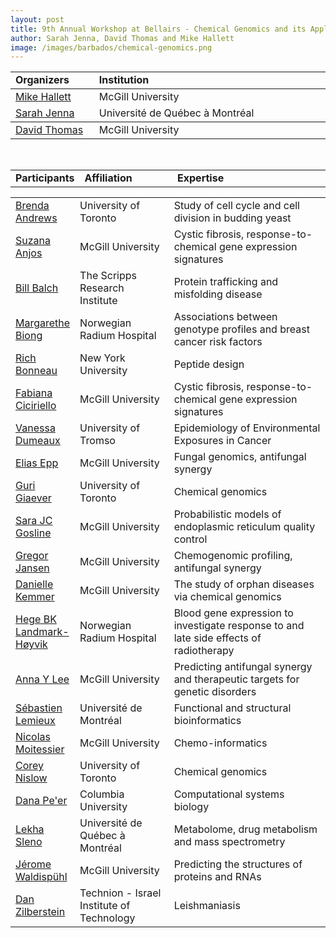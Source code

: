 ```yaml
---
layout: post
title: 9th Annual Workshop at Bellairs - Chemical Genomics and its Application to Disease
author: Sarah Jenna, David Thomas and Mike Hallett
image: /images/barbados/chemical-genomics.png
---
```


<table class="t1" width="624" cellspacing="0" cellpadding="0">
<tbody>
<tr>
<td class="td1" valign="middle"><span class="p1"><strong>Organizers</strong></span></td>
<td class="td2" valign="middle"><span class="p1"><strong>Institution</strong></span></td>
</tr>
<tbody><tr ><td width="10%"><a href="http://www.mcb.mcgill.ca/%7Ehallett/">Mike Hallett</a></td><td width="45%">McGill University</td></tr>
<tr ><td width="10%"><a href="http://www.sciences.uqam.ca/scexp/12fev07/vol6_no6_art_rech1.html">Sarah Jenna</a></td><td width="45%">Universit&eacute; de Qu&eacute;bec &agrave; Montr&eacute;al</td></tr>
<tbody><tr ><td width="10%"><a href="http://www.mcgill.ca/biochemistry/department/faculty/thomas/">David Thomas</a></td><td width="45%">McGill University</td></tr>
</tbody></table>


<br>


<table class="highlight" width="90%">
<tbody>
<tr><td width="20%"><b>Participants</td><td width="30%"><b>Affiliation</td><td width="50%"><b>Expertise</td></tr>
</tbody></table>


<table width="90%">
<tbody>


<tr ><td width="20%"><a href="http://www.utoronto.ca/andrewslab/">Brenda Andrews</a></td><td width="30%">University of Toronto</td><td width="50%">Study of cell cycle and cell division in budding yeast</td></tr>

<tr ><td width="20%"><a href="http://www.mcgill.ca/biochemistry/department/faculty/thomas/">Suzana Anjos</a></td><td width="30%">McGill University</td><td width="50%">Cystic fibrosis, response-to-chemical gene expression signatures</td></tr>


<tr ><td width="20%"><a href="http://www.scripps.edu/cb/balch/">Bill Balch</a></td><td width="30%">The Scripps Research Institute</td><td width="50%">Protein trafficking and misfolding disease</td></tr>

<tr ><td width="20%"><a href="http://www.rr-research.no/borresen/">Margarethe Biong</a></td><td width="30%">Norwegian Radium Hospital</td><td width="50%">Associations between genotype profiles and breast cancer risk factors</td></tr>

<tr ><td width="20%"><a href="http://homepages.nyu.edu/~rb133/">Rich Bonneau</a></td><td width="30%">New York University</td><td width="50%">Peptide design</td></tr>

<tr ><td width="20%"><a href="http://www.mcgill.ca/biochemistry/department/faculty/thomas/">Fabiana Ciciriello</a></td><td width="30%">McGill University</td><td width="50%">Cystic fibrosis, response-to-chemical gene expression signatures</td></tr>


<tr ><td width="20%"><a href="http://www.rr-research.no/borresen/?k=Group%20members&aid=3663">Vanessa Dumeaux</a></td><td width="30%">University of Tromso</td><td width="50%">Epidemiology of Environmental Exposures in Cancer</td></tr>

<tr ><td width="20%"><a href="http://www.nrc-cnrc.gc.ca/eng/ibp/bri/groups/health/genetic.html">Elias Epp</a></td><td width="30%">McGill University</td><td width="50%">Fungal genomics, antifungal synergy</td></tr>
  
<tr ><td width="20%"><a href="http://chemogenomics.med.utoronto.ca/">Guri Giaever</a></td><td width="30%">University of Toronto</td><td width="50%">Chemical genomics</td></tr>

<tr ><td width="20%"><a href="http://www.mcb.mcgill.ca/~sara/">Sara JC Gosline</a></td><td width="30%">McGill University</td><td width="50%">Probabilistic models of endoplasmic reticulum quality control</td></tr>


<tr ><td width="20%"><a href="http://www.mcgill.ca/biochemistry/department/faculty/thomas/">Gregor Jansen</a></td><td width="30%">McGill University</td><td width="50%">Chemogenomic profiling, antifungal synergy</td></tr>

<tr ><td width="20%"><a href="http://www.mcb.mcgill.ca/research/comblab/about/">Danielle Kemmer</a></td><td width="30%">McGill University</td><td width="50%">The study of orphan diseases via chemical genomics</td></tr>

<tr ><td width="20%"><a href="http://www.rr-research.no/borresen/">Hege BK Landmark-H&oslash;yvik</a></td><td width="30%">Norwegian Radium Hospital</td><td width="50%">Blood gene expression to investigate response to and late side effects of radiotherapy</td></tr>

<tr ><td width="20%"><a href="http://www.mcb.mcgill.ca/research/comblab/about/">Anna Y Lee</a></td><td width="30%">McGill University</td><td width="50%">Predicting antifungal synergy and therapeutic targets for genetic disorders</td></tr>



<tr ><td width="20%"><a href="http://www.iric.ca/Recherche/Chercheurs/Lemieux_S_EN.html">S&eacute;bastien Lemieux</a></ltd><td width="30%">Universit&eacute; de Montr&eacute;al</td><td width="50%">Functional and structural bioinformatics</td></tr>

<tr ><td width="20%"><a href="http://moitessier-group.mcgill.ca/">Nicolas Moitessier</a></td><td width="30%">McGill University</td><td width="50%">Chemo-informatics</td></tr>

<tr ><td width="20%"><a href="http://chemogenomics.med.utoronto.ca/cnislow/index.html">Corey Nislow</a></td><td width="30%">University of Toronto</td><td width="50%">Chemical genomics</td></tr>

<tr ><td width="20%"><a href="http://www.c2b2.columbia.edu/danapeerlab/html/index.html">Dana Pe'er</a></td><td width="30%">Columbia University</td><td width="50%">Computational systems biology</td></tr>

<tr ><td width="20%"><a href="http://www.er.uqam.ca/nobel/dep_chim/dep_chim.htm">Lekha Sleno</a></td><td width="30%">Universit&eacute; de Qu&eacute;bec &agrave; Montr&eacute;al</td><td width="50%">Metabolome, drug metabolism and mass spectrometry</td></tr>


<tr ><td width="20%"><a href="http://www.cs.mcgill.ca/~jeromew/">J&eacute;rome Waldisp&uuml;hl</a></td><td width="30%">McGill University</td><td width="50%">Predicting the structures of proteins and RNAs</td></tr>


<tr ><td width="20%"><a href="http://biology.technion.ac.il/faculty_websites/zilberstein/index.htm">Dan Zilberstein</a></td><td width="30%">Technion - Israel Institute of Technology</td><td width="50%">Leishmaniasis</td></tr>


</tbody></table>

